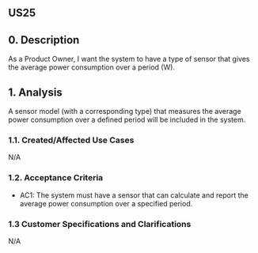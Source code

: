 ## US25 

## 0. Description
As a Product Owner, I want the system to have a type of sensor that gives the average power consumption over a period (W).

## 1. Analysis
A sensor model (with a corresponding type) that measures the average power consumption over a defined period will be included in the system.

### 1.1. Created/Affected Use Cases
N/A

### 1.2. Acceptance Criteria
* AC1: The system must have a sensor that can calculate and report the average power consumption over a specified period.

### 1.3 Customer Specifications and Clarifications
N/A


